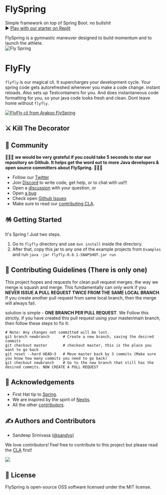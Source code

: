 # FlySpring
Simple framework on top of Spring Boot. no bullshit   
 ▶ [Play with our starter on Replit](https://replit.com/@arakoodev/starter)

FlySpring is a gymnastic maneuver designed to build momentum and to launch the athlete.  
![Fly Spring](https://user-images.githubusercontent.com/76883/206560658-582a632f-bd32-4b0c-8359-ae2b9e49defe.png)

# FlyFly
`flyfly` is our magical cli. It supercharges your development cycle. Your spring code gets autorefreshed whenever you make a code change. instant reloads. Also sets up Testcontainers for you.
And does instantaneous code formatting for you, so your java code looks fresh and clean. Dont leave home without `flyfly`.

[![FlyFly cli from Arakoo FlySpring](https://user-images.githubusercontent.com/76883/210039417-6b513ed8-8a25-4e69-83c5-49ab05520c9d.jpg)](https://youtu.be/ZH86LTfjWtU)


## ⚔️ Kill The Decorator


## 🎊 Community

💫💫💫 **we would be very grateful if you could take 5 seconds to star our repository on Github. It helps get the word out to more Java developers & open source committers about FlySpring.** 💫💫💫

- Follow our [Twitter](https://twitter.com/arakoodev)
- Join  [Discord](https://discord.gg/MtEPK9cnSF) to write code, get help, or to chat with us!!!
- Open a [discussion](https://github.com/arakoodev/FlySpring/discussions/new) with your question, or
- Open [a bug](https://github.com/arakoodev/FlySpring/issues/new)
- Check open [Github Issues](https://github.com/arakoodev/FlySpring/issues)
- Make sure to read our [contributing CLA](https://github.com/arakoodev/.github/blob/main/CLA.md).

## 🪅 Getting Started

It's Spring ! Just two steps.
1. Go to `flyfly` directory and use `mvn install` inside the directory.
2. After that, copy this jar to any one of the example projects from `Examples` and run `java -jar flyfly-0.0.1-SNAPSHOT.jar run`

## 🧐 Contributing Guidelines (There is only one)

This project hopes and requests for clean pull request merges. the way we merge is squash and merge. This fundamentally can only work if you **NEVER ISSUE A PULL REQUEST TWICE FROM THE SAME LOCAL BRANCH**. If you create another pull request from same local branch, then the merge will always fail.

solution is simple - **ONE BRANCH PER PULL REQUEST**. We Follow this strictly. if you have created this pull request using your master/main branch, then follow these steps to fix it:
```
# Note: Any changes not committed will be lost.
git branch newbranch      # Create a new branch, saving the desired commits
git checkout master       # checkout master, this is the place you want to go back
git reset --hard HEAD~3   # Move master back by 3 commits (Make sure you know how many commits you need to go back)
git checkout newbranch    # Go to the new branch that still has the desired commits. NOW CREATE A PULL REQUEST
```

## 💌 Acknowledgements

- First Hat tip to  [Spring](https://github.com/spring-projects/spring-framework).
- We are inspired by the spirit of [Nextjs](https://github.com/vercel/next.js/).
- All the other [contributors](https://github.com/wootzapp/wootz-browser/graphs/contributors).

## ✍️ Authors and Contributors

- Sandeep Srinivasa ([@sandys](https://twitter.com/sandeepssrin))

We love contributors! Feel free to contribute to this project but please read the [CLA](https://github.com/wootzapp/.github/blob/main/CLA.md) first!

<a href="https://github.com/arakoodev/FlySpring/graphs/contributors">
  <img src="https://contrib.rocks/image?repo=arakoodev/FlySpring&max=300&columns=12&anon=0" />
</a>

## 📜 License

FlySpring is open-source OSS software licensed under the MIT license.


